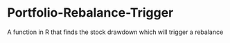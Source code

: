 # Portfolio-Rebalance-Trigger
A function in R that finds the stock drawdown which will trigger a rebalance
